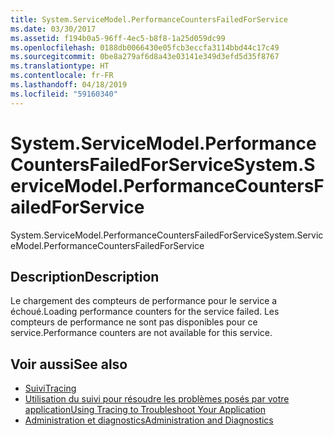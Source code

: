 ```yaml
---
title: System.ServiceModel.PerformanceCountersFailedForService
ms.date: 03/30/2017
ms.assetid: f194b0a5-96ff-4ec5-b8f8-1a25d059dc99
ms.openlocfilehash: 0188db0066430e05fcb3eccfa3114bbd44c17c49
ms.sourcegitcommit: 0be8a279af6d8a43e03141e349d3efd5d35f8767
ms.translationtype: HT
ms.contentlocale: fr-FR
ms.lasthandoff: 04/18/2019
ms.locfileid: "59160340"
---
```

# <a name="systemservicemodelperformancecountersfailedforservice"></a><span data-ttu-id="a3757-102">System.ServiceModel.PerformanceCountersFailedForService</span><span class="sxs-lookup"><span data-stu-id="a3757-102">System.ServiceModel.PerformanceCountersFailedForService</span></span>
<span data-ttu-id="a3757-103">System.ServiceModel.PerformanceCountersFailedForService</span><span class="sxs-lookup"><span data-stu-id="a3757-103">System.ServiceModel.PerformanceCountersFailedForService</span></span>  
  
## <a name="description"></a><span data-ttu-id="a3757-104">Description</span><span class="sxs-lookup"><span data-stu-id="a3757-104">Description</span></span>  
 <span data-ttu-id="a3757-105">Le chargement des compteurs de performance pour le service a échoué.</span><span class="sxs-lookup"><span data-stu-id="a3757-105">Loading performance counters for the service failed.</span></span> <span data-ttu-id="a3757-106">Les compteurs de performance ne sont pas disponibles pour ce service.</span><span class="sxs-lookup"><span data-stu-id="a3757-106">Performance counters are not available for this service.</span></span>  
  
## <a name="see-also"></a><span data-ttu-id="a3757-107">Voir aussi</span><span class="sxs-lookup"><span data-stu-id="a3757-107">See also</span></span>

- [<span data-ttu-id="a3757-108">Suivi</span><span class="sxs-lookup"><span data-stu-id="a3757-108">Tracing</span></span>](../../../../../docs/framework/wcf/diagnostics/tracing/index.md)
- [<span data-ttu-id="a3757-109">Utilisation du suivi pour résoudre les problèmes posés par votre application</span><span class="sxs-lookup"><span data-stu-id="a3757-109">Using Tracing to Troubleshoot Your Application</span></span>](../../../../../docs/framework/wcf/diagnostics/tracing/using-tracing-to-troubleshoot-your-application.md)
- [<span data-ttu-id="a3757-110">Administration et diagnostics</span><span class="sxs-lookup"><span data-stu-id="a3757-110">Administration and Diagnostics</span></span>](../../../../../docs/framework/wcf/diagnostics/index.md)
